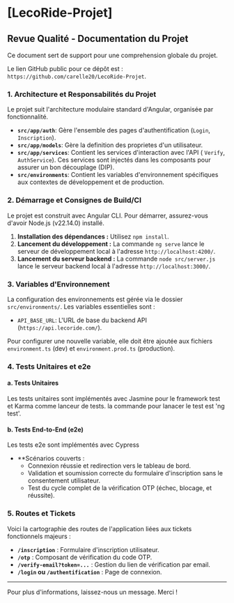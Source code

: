 
# [LecoRide-Projet]


## Revue Qualité - Documentation du Projet


Ce document sert de support pour une comprehension globale du projet.

Le lien GitHub public pour ce dépôt est : `https://github.com/carelle20/LecoRide-Projet`.


### 1\. Architecture et Responsabilités du Projet

Le projet suit l'architecture modulaire standard d'Angular, organisée par fonctionnalité.

  * **`src/app/auth`**: Gère l'ensemble des pages d'authentification (`Login`, `Inscription`).
  * **`src/app/models`**: Gère la definition des proprietes d'un utilisateur.
  * **`src/app/services`**: Contient les services d'interaction avec l'API ( `Verify`, `AuthService`). Ces services sont injectés dans les composants pour assurer un bon découplage (DIP).
  * **`src/environments`**: Contient les variables d'environnement spécifiques aux contextes de développement et de production.

### 2\. Démarrage et Consignes de Build/CI

Le projet est construit avec Angular CLI. Pour démarrer, assurez-vous d'avoir Node.js (v22.14.0) installé.

1.  **Installation des dépendances :** Utilisez `npm install`.
2.  **Lancement du développement :** La commande `ng serve` lance le serveur de développement local à l'adresse `http://localhost:4200/`.
3.  **Lancement du serveur backend :** La commande `node src/server.js` lance le serveur backend local à l'adresse `http://localhost:3000/`.

### 3\. Variables d'Environnement

La configuration des environnements est gérée via le dossier `src/environments/`. Les variables essentielles sont :

  * `API_BASE_URL`: L'URL de base du backend API (`https://api.lecoride.com/`).

Pour configurer une nouvelle variable, elle doit être ajoutée aux fichiers `environment.ts` (dev) et `environment.prod.ts` (production).

### 4\. Tests Unitaires et e2e

#### a. Tests Unitaires

Les tests unitaires sont implémentés avec Jasmine pour le framework test et Karma comme lanceur de tests. la commande pour lanacer le test est 'ng test'.

#### b. Tests End-to-End (e2e)

Les tests e2e sont implémentés avec Cypress

  * **Scénarios couverts :
      * Connexion réussie et redirection vers le tableau de bord.
      * Validation et soumission correcte du formulaire d'inscription sans le consentement utilisateur.
      * Test du cycle complet de la vérification OTP (échec, blocage, et réussite).


### 5\. Routes et Tickets

Voici la cartographie des routes de l'application liées aux tickets fonctionnels majeurs :

  * **`/inscription`** : Formulaire d'inscription utilisateur.
  * **`/otp`** : Composant de vérification du code OTP.
  * **`/verify-email?token=...`** : Gestion du lien de vérification par email.
  * **`/login` ou `/authentification`** : Page de connexion.



-----

Pour plus d'informations, laissez-nous un message. Merci \!

